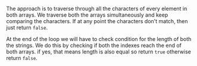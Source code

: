 The approach is to traverse through all the characters of every element in both arrays.
We traverse both the arrays simultaneously and keep comparing the characters.
If at any point the characters don't match, then just return `false`.

At the end of the loop we will have to check condition for the length of both the strings. We do this by checking if both the indexes reach the end of both arrays.
if yes, that means length is also equal so return `true` otherwise return `false`.